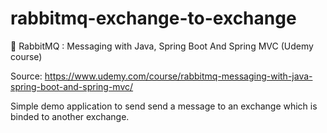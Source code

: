 # rabbitmq-exchange-to-exchange
🐰 RabbitMQ : Messaging with Java, Spring Boot And Spring MVC (Udemy course)

Source: https://www.udemy.com/course/rabbitmq-messaging-with-java-spring-boot-and-spring-mvc/

Simple demo application to send send a message to an exchange which is binded to another exchange.
